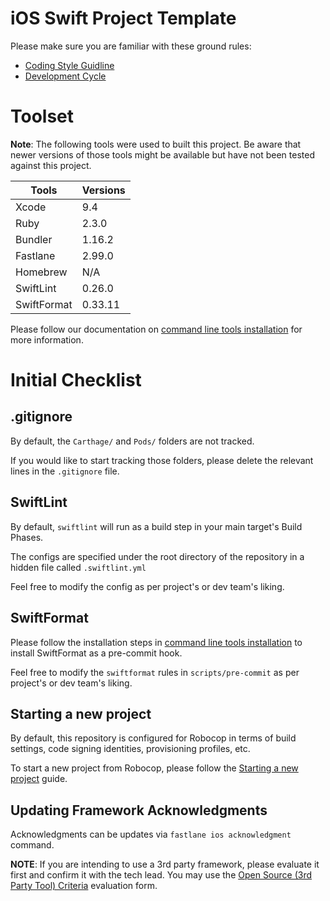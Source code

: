 # iOS Swift Project Template

Please make sure you are familiar with these ground rules:

- [Coding Style Guidline](Documents/coding-style-guideline.md)
- [Development Cycle](Documents/development-cycle.md)

# Toolset

**Note**: The following tools were used to built this project. Be aware that newer versions of those tools might be available but have not been tested against this project.

| Tools       | Versions |
| ----------  | ---------|
| Xcode       | 9.4      |
| Ruby        | 2.3.0    |
| Bundler     | 1.16.2   |
| Fastlane    | 2.99.0   |
| Homebrew    | N/A      |
| SwiftLint   | 0.26.0   |
| SwiftFormat | 0.33.11  |

Please follow our documentation on [command line tools installation](Documents/command-line-tools-installation.md) for more information.

# Initial Checklist

## .gitignore

By default, the `Carthage/` and `Pods/` folders are not tracked.

If you would like to start tracking those folders,
please delete the relevant lines in the `.gitignore` file.

## SwiftLint

By default, `swiftlint` will run as a build step in your main target's Build Phases.

The configs are specified under the root directory of the repository in a hidden file called `.swiftlint.yml`

Feel free to modify the config as per project's or dev team's liking.

## SwiftFormat

Please follow the installation steps in [command line tools installation](Documents/command-line-tools-installation.md) to install SwiftFormat as a pre-commit hook.

Feel free to modify the `swiftformat` rules in `scripts/pre-commit` as per project's or dev team's liking.

## Starting a new project

By default, this repository is configured for Robocop in terms of build settings, code signing identities, provisioning profiles, etc.

To start a new project from Robocop, please follow the [Starting a new project][starting-a-new-project] guide.

[starting-a-new-project]: Documents/starting-a-new-project.md

## Updating Framework Acknowledgments

Acknowledgments can be updates via `fastlane ios acknowledgment` command.

__NOTE__: If you are intending to use a 3rd party framework, please evaluate it first and confirm it with the tech lead. You may use the [Open Source (3rd Party Tool) Criteria](https://docs.google.com/spreadsheets/d/1pF0OdjAgszoc_GMgzsqVUHDP5fY4Xt2A98DuWHAeYRo/edit#gid=0) evaluation form.
